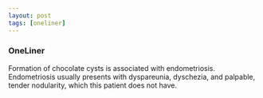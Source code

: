 ```yaml
---
layout: post
tags: [oneliner]
---
```



### OneLiner

Formation of chocolate cysts is associated with endometriosis. Endometriosis usually presents with dyspareunia, dyschezia, and palpable, tender nodularity, which this patient does not have.
